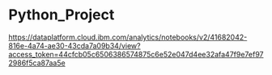 # Python_Project
https://dataplatform.cloud.ibm.com/analytics/notebooks/v2/41682042-816e-4a74-ae30-43cda7a09b34/view?access_token=44cfcb05c6506386574875c6e52e047d4ee32afa47f9e7ef972986f5ca87aa5e
